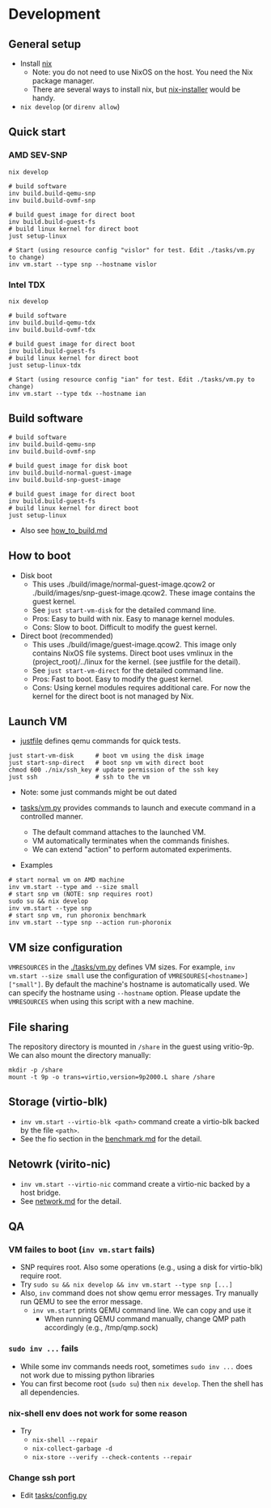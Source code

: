 # Development

## General setup
- Install [nix](https://nixos.org/)
    - Note: you do not need to use NixOS on the host. You need the Nix package manager.
    - There are several ways to install nix, but [nix-installer](https://github.com/DeterminateSystems/nix-installer) would be handy.
- `nix develop` (or `direnv allow`)

## Quick start
### AMD SEV-SNP
```
nix develop

# build software
inv build.build-qemu-snp
inv build.build-ovmf-snp

# build guest image for direct boot
inv build.build-guest-fs
# build linux kernel for direct boot
just setup-linux

# Start (using resource config "vislor" for test. Edit ./tasks/vm.py to change)
inv vm.start --type snp --hostname vislor
```

### Intel TDX
```
nix develop

# build software
inv build.build-qemu-tdx
inv build.build-ovmf-tdx

# build guest image for direct boot
inv build.build-guest-fs
# build linux kernel for direct boot
just setup-linux-tdx

# Start (using resource config "ian" for test. Edit ./tasks/vm.py to change)
inv vm.start --type tdx --hostname ian
```

## Build software
```
# build software
inv build.build-qemu-snp
inv build.build-ovmf-snp

# build guest image for disk boot
inv build.build-normal-guest-image
inv build.build-snp-guest-image

# build guest image for direct boot
inv build.build-guest-fs
# build linux kernel for direct boot
just setup-linux
```
- Also see [how_to_build.md](./how_to_build.md)

## How to boot
- Disk boot
    - This uses ./build/image/normal-guest-image.qcow2 or ./build/images/snp-guest-image.qcow2. These image contains the guest kernel.
    - See `just start-vm-disk` for the detailed command line.
    - Pros: Easy to build with nix. Easy to manage kernel modules.
    - Cons: Slow to boot. Difficult to modify the guest kernel.
- Direct boot (recommended)
    - This uses ./build/image/guest-image.qcow2. This image only contains NixOS file systems. Direct boot uses vmlinux in the (project_root)/../linux for the kernel. (see justfile for the detail).
    - See `just start-vm-direct` for the detailed command line.
    - Pros: Fast to boot. Easy to modify the guest kernel.
    - Cons: Using kernel modules requires additional care. For now the kernel for the direct boot is not managed by Nix.

## Launch VM
- [justfile](../justfile) defines qemu commands for quick tests.
```
just start-vm-disk      # boot vm using the disk image
just start-snp-direct   # boot snp vm with direct boot
chmod 600 ./nix/ssh_key # update permission of the ssh key
just ssh                # ssh to the vm
```
- Note: some just commands might be out dated

- [tasks/vm.py](../tasks/vm.py) provides commands to launch and execute command in a controlled manner.
    - The default command attaches to the launched VM.
    - VM automatically terminates when the commands finishes.
    - We can extend "action" to perform automated experiments.
- Examples
```
# start normal vm on AMD machine
inv vm.start --type amd --size small
# start snp vm (NOTE: snp requires root)
sudo su && nix develop
inv vm.start --type snp
# start snp vm, run phoronix benchmark
inv vm.start --type snp --action run-phoronix
```

## VM size configuration
`VMRESOURCES` in the [./tasks/vm.py](../tasks/vm.py) defines VM sizes. For
example, `inv vm.start --size small` use the configuration of
`VMRESOURES[<hostname>]["small"]`. By default the machine's hostname is
automatically used. We can specify the hostname using `--hostname` option.
Please update the `VMRESOURCES` when using this script with a new machine.

## File sharing
The repository directory is mounted in `/share` in the guest using vritio-9p.
We can also mount the directory manually:

```
mkdir -p /share
mount -t 9p -o trans=virtio,version=9p2000.L share /share
```

## Storage (virtio-blk)
- `inv vm.start --virtio-blk <path>` command create a virtio-blk backed by the file `<path>`.
- See the fio section in the [benchmark.md](./benchmark.md) for the detail.

## Netowrk (virito-nic)
- `inv vm.start --virtio-nic` command create a virtio-nic backed by a host bridge.
- See [network.md](./network.md) for the detail.

## QA
### VM failes to boot (`inv vm.start` fails)
- SNP requires root. Also some operations (e.g., using a disk for virtio-blk) require root.
- Try `sudo su && nix develop && inv vm.start --type snp [...]`
- Also, `inv` command does not show qemu error messages. Try manually run QEMU
  to see the error message.
    - `inv vm.start` prints QEMU command line. We can copy and use it
        - When running QEMU command manually, change QMP path accordingly (e.g., /tmp/qmp.sock)

### `sudo inv ...` fails
- While some inv commands needs root, sometimes `sudo inv ...` does not work due to missing python libraries
- You can first become root (`sudo su`) then `nix develop`. Then the shell has all dependencies.

### nix-shell env does not work for some reason
- Try
   - `nix-shell --repair`
   - `nix-collect-garbage -d`
   - `nix-store --verify --check-contents --repair`

### Change ssh port
- Edit [tasks/config.py](../tasks/config.py)
